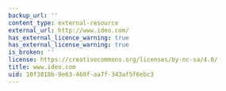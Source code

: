 ```yaml
---
backup_url: ''
content_type: external-resource
external_url: http://www.ideo.com/
has_external_licence_warning: true
has_external_license_warning: true
is_broken: ''
license: https://creativecommons.org/licenses/by-nc-sa/4.0/
title: www.ideo.com
uid: 10f3818b-9e63-460f-aa7f-343af5f6ebc3
---
```

